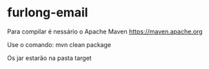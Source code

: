 # furlong-email

Para compilar é nessário o Apache Maven
https://maven.apache.org

Use o comando:
mvn clean package

Os jar estarão na pasta target
